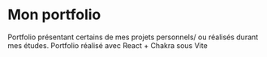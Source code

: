 # Mon portfolio

Portfolio présentant certains de mes projets personnels/ ou réalisés durant mes études.
Portfolio réalisé avec React + Chakra sous Vite
